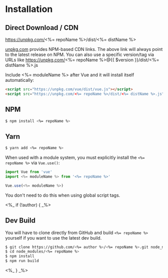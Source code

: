 # Installation

## Direct Download / CDN

https://unpkg.com/<%= repoName %>/dist/<%= distName %> 

[unpkg.com](https://unpkg.com) provides NPM-based CDN links. The above link will always point to the latest release on NPM. You can also use a specific version/tag via URLs like https://unpkg.com/<%= repoName %>@{{ $version }}/dist/<%= distName %>.js
 
Include <%= moduleName %> after Vue and it will install itself automatically:

```html
<script src="https://unpkg.com/vue/dist/vue.js"></script>
<script src="https://unpkg.com/<%= repoName %>/dist/<%= distName %>.js"></script>
```

## NPM

```sh
$ npm install <%= repoName %>
```

## Yarn

```sh
$ yarn add <%= repoName %>
```

When used with a module system, you must explicitly install the `<%= repoName %>` via `Vue.use()`:

```javascript
import Vue from 'vue'
import <%= moduleName %> from '<%= repoName %>'

Vue.use(<%= moduleName %>)
```

You don't need to do this when using global script tags.

<%_ if (!author) { _%>
## Dev Build

You will have to clone directly from GitHub and build `<%= repoName %>` yourself if
you want to use the latest dev build.

```sh
$ git clone https://github.com/<%= author %>/<%= repoName %>.git node_modules/<%= repoName %>
$ cd node_modules/<%= repoName %>
$ npm install
$ npm run build
```

<%_ } _%>
